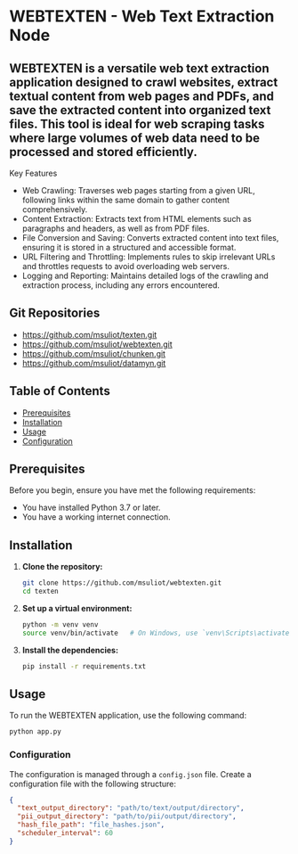# WEBTEXTEN - Web Text Extraction Node

## WEBTEXTEN is a versatile web text extraction application designed to crawl websites, extract textual content from web pages and PDFs, and save the extracted content into organized text files. This tool is ideal for web scraping tasks where large volumes of web data need to be processed and stored efficiently.

Key Features
- Web Crawling: Traverses web pages starting from a given URL, following links within the same domain to gather content comprehensively.
- Content Extraction: Extracts text from HTML elements such as paragraphs and headers, as well as from PDF files.
- File Conversion and Saving: Converts extracted content into text files, ensuring it is stored in a structured and accessible format.
- URL Filtering and Throttling: Implements rules to skip irrelevant URLs and throttles requests to avoid overloading web servers.
- Logging and Reporting: Maintains detailed logs of the crawling and extraction process, including any errors encountered.

## Git Repositories
- https://github.com/msuliot/texten.git
- https://github.com/msuliot/webtexten.git
- https://github.com/msuliot/chunken.git
- https://github.com/msuliot/datamyn.git

## Table of Contents
- [Prerequisites](#prerequisites)
- [Installation](#installation)
- [Usage](#usage)
- [Configuration](#configuration)

## Prerequisites

Before you begin, ensure you have met the following requirements:
- You have installed Python 3.7 or later.
- You have a working internet connection.

## Installation

1. **Clone the repository:**

    ```bash
    git clone https://github.com/msuliot/webtexten.git
    cd texten
    ```

2. **Set up a virtual environment:**

    ```bash
    python -m venv venv
    source venv/bin/activate   # On Windows, use `venv\Scripts\activate`
    ```

3. **Install the dependencies:**

    ```bash
    pip install -r requirements.txt
    ```

## Usage

To run the WEBTEXTEN application, use the following command:

```bash
python app.py
```

### Configuration

The configuration is managed through a `config.json` file. Create a configuration file with the following structure:

```json
{
  "text_output_directory": "path/to/text/output/directory",
  "pii_output_directory": "path/to/pii/output/directory",
  "hash_file_path": "file_hashes.json",
  "scheduler_interval": 60
}
```
